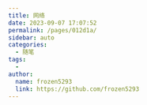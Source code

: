 ```yaml
---
title: 网络
date: 2023-09-07 17:07:52
permalink: /pages/012d1a/
sidebar: auto
categories:
  - 随笔
tags:
  - 
author: 
  name: frozen5293
  link: https://github.com/frozen5293
---
```

